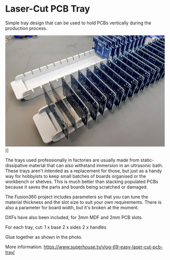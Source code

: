 Laser-Cut PCB Tray
==================

Simple tray design that can be used to hold PCBs vertically during the
production process.

![Trays in use](pcb-trays.jpg))]

The trays used professionally in factories are usually made from
static-dissipative material that can also withstand immersion in an
ultrasonic bath. These trays aren't intended as a replacement for
those, but just as a handy way for hobbyists to keep small batches
of boards organised or the workbench or shelves. This is much better
than stacking populated PCBs because it saves the parts and boards
being scratched or damaged.

The Fusion360 project includes parameters so that you can tune the
material thickness and the slot size to suit your own requirements.
There is also a parameter for board width, but it's broken at the
moment.

DXFs have also been included, for 3mm MDF and 2mm PCB slots.

For each tray, cut:
 1 x base
 2 x sides
 2 x handles

Glue together as shown in the photo.

More information: https://www.superhouse.tv/vlog-69-easy-laser-cut-pcb-tray/
